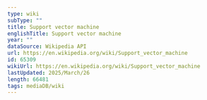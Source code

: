 ```yaml
---
type: wiki
subType: ""
title: Support vector machine
englishTitle: Support vector machine
year: ""
dataSource: Wikipedia API
url: https://en.wikipedia.org/wiki/Support_vector_machine
id: 65309
wikiUrl: https://en.wikipedia.org/wiki/Support_vector_machine
lastUpdated: 2025/March/26
length: 66481
tags: mediaDB/wiki
---
```

